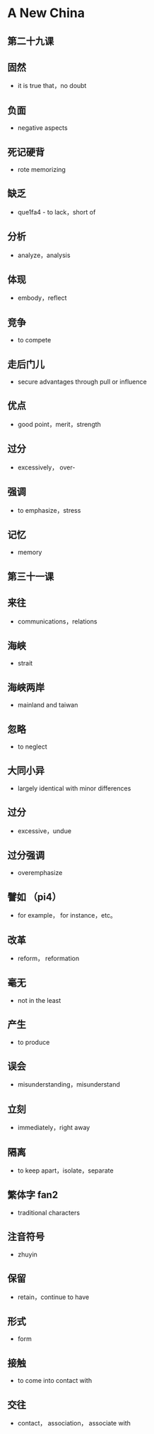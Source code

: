 # A New China

## 第二十九课

## 固然 
- it is true that，no doubt
  
## 负面 
- negative aspects

## 死记硬背 
- rote memorizing

## 缺乏 
- que1fa4 - to lack，short of

## 分析 
- analyze，analysis

## 体现 
- embody，reflect

## 竞争 
- to compete

## 走后门儿 
- secure advantages through pull or influence

## 优点 
- good point，merit，strength

## 过分 
- excessively， over-

## 强调 
- to emphasize，stress


## 记忆 
- memory

## 第三十一课

## 来往 
- communications，relations


## 海峡 
- strait


## 海峡两岸 
- mainland and taiwan
  
## 忽略 
- to neglect
  
## 大同小异 
- largely identical with minor differences

## 过分 
- excessive，undue

## 过分强调 
- overemphasize


## 譬如 （pi4）
- for example， for instance，etc。

## 改革 
- reform， reformation

## 毫无 
- not in the least


## 产生 
- to produce


## 误会 
- misunderstanding，misunderstand


## 立刻 
- immediately，right away


## 隔离 
- to keep apart，isolate，separate


## 繁体字 fan2 
- traditional characters


## 注音符号 
- zhuyin 


## 保留 
- retain，continue to have


## 形式 
- form


## 接触 
-  to come into contact with


## 交往 
- contact， association， associate with



